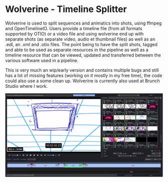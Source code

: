 # Wolverine - Timeline Splitter

Wolverine is used to split sequences and animatics into shots, using ffmpeg and OpenTimelineIO. Users provide a timeline file (from all formats supported by OTIO) or a video file and using wolverine end up with separate shots (as separate video, audio et thumbnail files) as well as an .edl, an .xml and .otio files. The point being to have the split shots, tagged and able to be used as separate resources in the pipeline as well as a timeline resource that can be viewed, updated and transferred between the various software used in a pipeline.

This is very much an wip/early version and contains multiple bugs and still has a lot of missing features (working on it mostly in my free time), the code could also use a some clean up. Wolverine is currently also used at Brunch Studio where I work.

<p align="center">
    <img src="wolverine.png" width=700 />
</p>